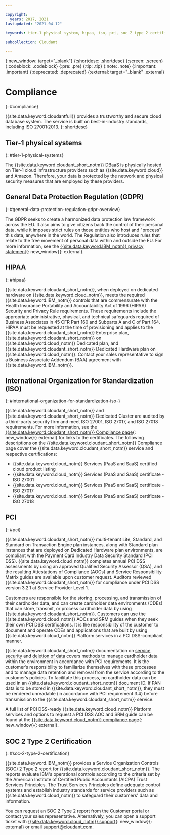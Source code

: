 ```yaml
---

copyright:
  years: 2017, 2021
lastupdated: "2021-04-12"

keywords: tier-1 physical system, hipaa, iso, pci, soc 2 type 2 certification, gdpr

subcollection: Cloudant

---
```


{:new_window: target="_blank"}
{:shortdesc: .shortdesc}
{:screen: .screen}
{:codeblock: .codeblock}
{:pre: .pre}
{:tip: .tip}
{:note: .note}
{:important: .important}
{:deprecated: .deprecated}
{:external: target="_blank" .external}

<!-- Acrolinx: 2021-04-12 -->

# Compliance
{: #compliance}

{{site.data.keyword.cloudantfull}} provides a trustworthy and secure cloud database system.
The service is built on best-in-industry standards,
including ISO 27001:2013.
{: shortdesc}

## Tier-1 physical systems
{: #tier-1-physical-systems}

The {{site.data.keyword.cloudant_short_notm}} DBaaS is physically hosted
on Tier-1 cloud infrastructure providers such as {{site.data.keyword.cloud}} and Amazon.
Therefore,
your data is protected by the network and physical security measures that are employed by these providers.

## General Data Protection Regulation (GDPR)
{: #general-data-protection-regulation-gdpr-overview}

The GDPR seeks to create a harmonized data protection law 
framework across the EU. It also aims to give citizens back the control of their personal data, while
it imposes strict rules on those entities who host and "process" this data, anywhere in the world. The 
Regulation also introduces rules that relate to the free movement of personal data within and outside the EU. For more information, see the [{{site.data.keyword.IBM_notm}} privacy statement](https://www.ibm.com/privacy/){: new_window}{: external}.

## HIPAA
{: #hipaa}

{{site.data.keyword.cloudant_short_notm}}, when deployed on dedicated hardware on {{site.data.keyword.cloud_notm}}, 
meets the required {{site.data.keyword.IBM_notm}} controls that are commensurate with the Health Insurance Portability and Accountability Act of 1996 (HIPAA) Security and Privacy Rule requirements. These requirements 
include the appropriate administrative, physical, and technical safeguards required of Business 
Associates in 45 CFR Part 160 and Subparts A and C of Part 164. HIPAA must be requested at the 
time of provisioning and applies to the {{site.data.keyword.cloudant_short_notm}} Enterprise plan, 
{{site.data.keyword.cloudant_short_notm}} on {{site.data.keyword.cloud_notm}} Dedicated plan, 
and {{site.data.keyword.cloudant_short_notm}} Dedicated Hardware plan on {{site.data.keyword.cloud_notm}}. Contact your sales representative to sign a Business Associate Addendum (BAA) agreement with {{site.data.keyword.IBM_notm}}.

## International Organization for Standardization (ISO)
{: #international-organization-for-standardization-iso-}

{{site.data.keyword.cloudant_short_notm}} and {{site.data.keyword.cloudant_short_notm}} Dedicated Cluster are audited by a third-party security firm and meet ISO 27001, ISO 27017, and ISO 27018 requirements. For more information, see the [{{site.data.keyword.cloudant_short_notm}} Compliance page]( https://www.ibm.com/cloud/compliance){: new_window}{: external} for links to the certificates. The following descriptions on the {{site.data.keyword.cloudant_short_notm}} Compliance page cover the {{site.data.keyword.cloudant_short_notm}} service and respective certifications:
 
- {{site.data.keyword.cloud_notm}} Services (PaaS and SaaS) certified cloud product listing
- {{site.data.keyword.cloud_notm}} Services (PaaS and SaaS) certificate - ISO 27001
- {{site.data.keyword.cloud_notm}} Services (PaaS and SaaS) certificate - ISO 27017
- {{site.data.keyword.cloud_notm}} Services (PaaS and SaaS) certificate - ISO 27018

## PCI
{: #pci}

{{site.data.keyword.cloudant_short_notm}} multi-tenant Lite, Standard, and Standard on Transaction Engine plan instances, along with Standard plan instances that are deployed on Dedicated Hardware plan environments, are compliant with the Payment Card Industry Data Security Standard (PCI DSS). {{site.data.keyword.cloud_notm}} completes annual PCI DSS assessments by using an approved Qualified Security Assessor (QSA), and the resulting Attestations of Compliance (AOCs) and Service Responsibility Matrix guides are available upon customer request. Auditors reviewed {{site.data.keyword.cloudant_short_notm}} for compliance under PCI DSS version 3.2.1 at Service Provider Level 1. 

Customers are responsible for the storing, processing, and transmission of their cardholder data, and can create cardholder data environments (CDEs) that can store, transmit, or process cardholder data by using {{site.data.keyword.cloudant_short_notm}}. Customers can use the {{site.data.keyword.cloud_notm}} AOCs and SRM guides when they seek their own PCI DSS certifications. It is the responsibility of the customer to document and operate CDEs and applications that are built by using {{site.data.keyword.cloud_notm}} Platform services in a PCI DSS-compliant manner. 

{{site.data.keyword.cloudant_short_notm}} documentation on [service security](/docs/Cloudant?topic=Cloudant-general-data-protection-regulation-gdpr-#service-security) and [deletion of data](/docs/Cloudant?topic=Cloudant-general-data-protection-regulation-gdpr-#deletion-of-data) covers methods to manage cardholder data within the environment in accordance with PCI requirements. It is the customer’s responsibility to familiarize themselves with these processes and to manage data retention and removal from the service according to the customer’s policies. To facilitate this process, no cardholder data can be used in an {{site.data.keyword.cloudant_short_notm}} document ID. If PAN data is to be stored in {{site.data.keyword.cloudant_short_notm}}, they must be rendered unreadable (in accordance with PCI requirement 3.4) before transmission to the {{site.data.keyword.cloudant_short_notm}} service.

A full list of PCI DSS-ready {{site.data.keyword.cloud_notm}} Platform services and options to request a PCI DSS AOC and SRM guide can be found at the [{{site.data.keyword.cloud_notm}} compliance page](https://www.ibm.com/cloud/compliance/industry){: new_window}{: external}.

## SOC 2 Type 2 Certification
{: #soc-2-type-2-certification}

{{site.data.keyword.IBM_notm}} provides a Service Organization Controls (SOC) 2 Type 2 report 
for {{site.data.keyword.cloudant_short_notm}}. The reports evaluate IBM's operational controls according to the criteria set 
by the American Institute of Certified Public Accountants (AICPA) Trust Services Principles. 
The Trust Services Principles define adequate control systems and establish industry standards 
for service providers such as {{site.data.keyword.cloud_notm}} to safeguard their customers' data and information.

You can request an SOC 2 Type 2 report from the Customer portal 
or contact your sales representative. Alternatively, you can open 
a support ticket with 
[{{site.data.keyword.cloud_notm}} support](https://www.ibm.com/cloud/support){: new_window}{: external} 
or email support@cloudant.com.

